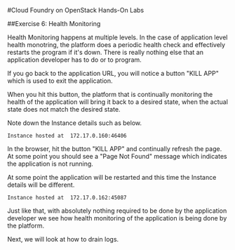 #Cloud Foundry on OpenStack Hands-On Labs

##Exercise 6: Health Monitoring

Health Monitoring happens at multiple levels. In the case of application level health monotring, the platform does a periodic health check and effectively restarts the program if it's down. There is really nothing else that an application developer has to do or to program.

If you go back to the application URL, you will notice a button "KILL APP" which is used to exit the application.

When you hit this button, the platform that is continually monitoring the health of the application will bring it back to a desired state, when the actual state does not match the desired state.

Note down the Instance details such as below.

```
Instance hosted at  172.17.0.160:46406
```

In the browser, hit the button "KILL APP" and continually refresh the page. At some point you should see a "Page Not Found" message which indicates the application is not running.

At some point the application will be restarted and this time the Instance details will be different.

```
Instance hosted at  172.17.0.162:45087
```

Just like that, with absolutely nothing required to be done by the application developer we see how health monitoring of the application is being done by the platform.

Next, we will look at how to drain logs.

